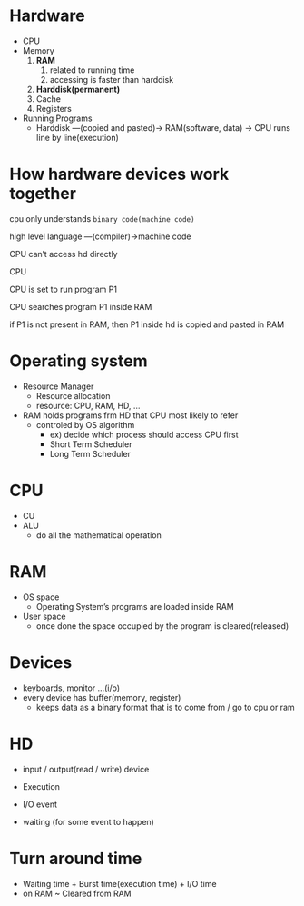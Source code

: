 # Hardware

- CPU
- Memory
    1. **RAM**
        1. related to running time
        2. accessing is faster than harddisk
    2. **Harddisk(permanent)**
    3. Cache
    4. Registers
- Running Programs
    - Harddisk —(copied and pasted)→ RAM(software, data) → CPU runs line by line(execution)

# How hardware devices work together

cpu only understands `binary code(machine code)`

high level language —(compiler)→machine code

CPU can’t access hd directly

CPU

CPU is set to run program P1

CPU searches program P1 inside RAM

if P1 is not present in RAM, then P1 inside hd is copied and pasted in RAM

# Operating system

- Resource Manager
    - Resource allocation
    - resource: CPU, RAM, HD, …
- RAM holds programs frm HD that CPU most likely to refer
    - controled by OS algorithm
        - ex) decide which process should access CPU first
        - Short Term Scheduler
        - Long Term Scheduler

# CPU

- CU
- ALU
    - do all the mathematical operation

# RAM

- OS space
    - Operating System’s programs are loaded inside RAM
- User space
    - once done the space occupied by the program is cleared(released)

# Devices

- keyboards, monitor …(i/o)
- every device has buffer(memory, register)
    - keeps data as a binary format that is to come from / go to cpu or ram

# HD

- input / output(read / write) device

- Execution
- I/O event
- waiting (for some event to happen)

# Turn around time

- Waiting time + Burst time(execution time) + I/O time
- on RAM ~ Cleared from RAM